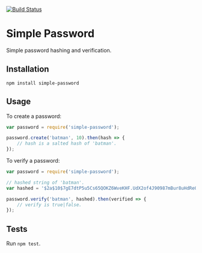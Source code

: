 [![Build Status](https://travis-ci.org/Prismatik/simple-password.svg)](https://travis-ci.org/Prismatik/simple-password)

# Simple Password
Simple password hashing and verification.

## Installation
`npm install simple-password`

## Usage

To create a password:

```javascript
var password = require('simple-password');

password.create('batman', 10).then(hash => {
	// hash is a salted hash of 'batman'.
});
```

To verify a password:

```javascript
var password = require('simple-password');

// hashed string of 'batman'.
var hashed = '$2a$10$7gE7dtP5u5Cs65QOKZ6WveKHF.UdX2of4J90987mBur8uHdReOgvy';

password.verify('batman', hashed).then(verified => {
	// verify is true|false.
});
```

## Tests
Run `npm test`.
